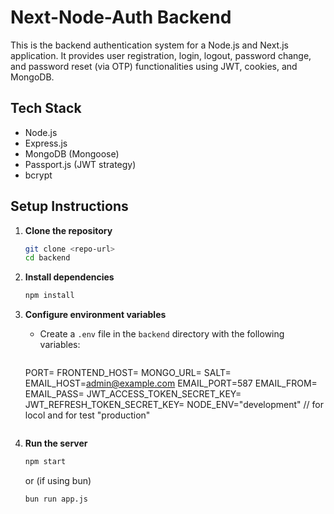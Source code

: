 # Next-Node-Auth Backend

This is the backend authentication system for a Node.js and Next.js application. It provides user registration, login, logout, password change, and password reset (via OTP) functionalities using JWT, cookies, and MongoDB.

## Tech Stack
- Node.js
- Express.js
- MongoDB (Mongoose)
- Passport.js (JWT strategy)
- bcrypt

## Setup Instructions

1. **Clone the repository**
   ```bash
   git clone <repo-url>
   cd backend
   ```

2. **Install dependencies**
   ```bash
   npm install
   ```

3. **Configure environment variables**
   - Create a `.env` file in the `backend` directory with the following variables:
     ```env
    PORT=<port-number>
    FRONTEND_HOST=<frontend-url>
    MONGO_URL=<your-mongodb-uri>
    SALT=<number>
    EMAIL_HOST=admin@example.com
    EMAIL_PORT=587
    EMAIL_FROM=<your-email>
    EMAIL_PASS=<your-email-password>
    JWT_ACCESS_TOKEN_SECRET_KEY=<your-access-token-secret>
    JWT_REFRESH_TOKEN_SECRET_KEY=<your-refresh-token-secret>
    NODE_ENV="development" // for locol and for test "production"
     ```

4. **Run the server**
   ```bash
   npm start
   ```
   or (if using bun)
   ```bash
   bun run app.js
   ```
